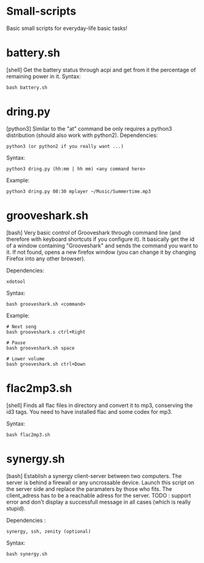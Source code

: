 Small-scripts
=============

Basic small scripts for everyday-life basic tasks!


battery.sh
==========

[shell] Get the battery status through acpi and get from it the percentage of remaining power in it.
Syntax:
    
    bash battery.sh

dring.py
========

[python3] Similar to the "at" command be only requires a python3 distribution (should also work with python2).
Dependencies:

    python3 (or python2 if you really want ...)
    
Syntax: 

    python3 dring.py (hh:mm | hh mm) <any command here>
    
Example:

    python3 dring.py 08:30 mplayer ~/Music/Summertime.mp3
    
grooveshark.sh
==============

[bash] Very basic control of Grooveshark through command line (and therefore with keyboard shortcuts if you configure it). It basically get the id of a window containing "Grooveshark" and sends the command you want to it. If not found, opens a new firefox window (you can change it by changing Firefox into any other browser).

Dependencies:

    xdotool

Syntax:

    bash grooveshark.sh <command>
    
Example:
    
    # Next song
    bash grooveshark.s ctrl+Right
    
    # Pause
    bash grooveshark.sh space
    
    # Lower volume
    bash grooveshark.sh ctrl+Down
    
flac2mp3.sh
===========

[shell] Finds all flac files in directory and convert it to mp3, conserving the id3 tags. You need to have installed flac and some codex for mp3.

Syntax:
    
    bash flac2mp3.sh
    
    
synergy.sh
==========

[bash] Establish a synergy client-server between two computers. The server is behind a firewall or any uncrossable device.
Launch this script on the server side and replace the paramaters by those who fits. The client_adress has to be a reachable adress for the server.
TODO : support error and don't display a successfull message in all cases (which is really stupid).

Dependencies : 

    synergy, ssh, zenity (optional)

Syntax:

    bash synergy.sh
    
